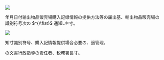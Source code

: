 ![](https://www.nta.go.jp/tmp/c3f9b50a-1939-4f05-af31-f2465263e44a/images/ea2f80c7a3f20da778935ea98ced2ed24473403fb9dd8dcaa7bc009d9068f20b.jpg)

年月日付输出物品贩壳場購入記绿情報の提供方法等の届出基、輸出物品畈壳場の識别符号次の $^{\\flat}$ 通知L主寸。

![](https://www.nta.go.jp/tmp/c3f9b50a-1939-4f05-af31-f2465263e44a/images/73a5dce7db82abdb878785c69696ed361dd2553445f3d40cb89dfd0f02a91ef5.jpg)

知寸識别符号、購入記情報提供場合必要の、適管理。

の文書行政指導の责任者、税務署長寸。